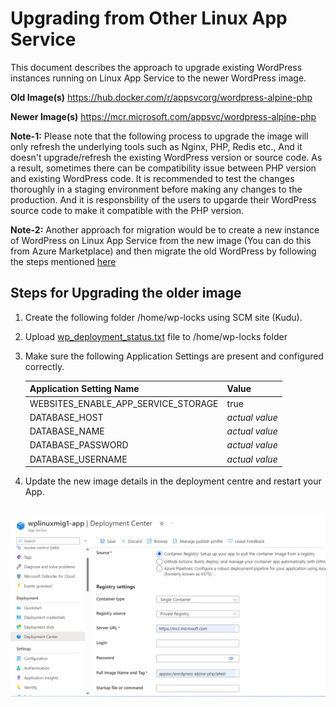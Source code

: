 # Upgrading from Other Linux App Service

This document describes the approach to upgrade existing WordPress instances running on Linux App Service to the newer WordPress image.

**Old Image(s)**
https://hub.docker.com/r/appsvcorg/wordpress-alpine-php

**Newer Image(s)**
https://mcr.microsoft.com/appsvc/wordpress-alpine-php


**Note-1:** Please note that the following process to upgrade the image will only refresh the underlying tools such as Nginx, PHP, Redis etc., And it doesn't upgrade/refresh the existing WordPress version or source code. As a result, sometimes there can be compatibility issue between PHP version and existing WordPress code. It is recommended to test the changes thoroughly in a staging environment before making any changes to the production. And it is responsbility of the users to upgarde their WordPress source code to make it compatible with the PHP version.

**Note-2:** Another approach for migration would be to create a new instance of WordPress on Linux App Service from the new image (You can do this from Azure Marketplace) and then migrate the old WordPress by following the steps mentioned [here](./wordpress_migration_linux_appservices.md) 


## Steps for Upgrading the older image
1. Create the following folder /home/wp-locks using SCM site (Kudu).
2. Upload [wp_deployment_status.txt](./files/wp_deployment_status.txt) file to /home/wp-locks folder
3. Make sure the following Application Settings are present and configured correctly.

    |    Application Setting Name            |  Value   |
    |----------------------------------------|----------|
    |    WEBSITES_ENABLE_APP_SERVICE_STORAGE |  true    |
	|    DATABASE_HOST                       | *actual value* |
	|    DATABASE_NAME                       | *actual value* |
	|    DATABASE_PASSWORD                   | *actual value* |
	|    DATABASE_USERNAME                   | *actual value* |


4. Update the new image details in the deployment centre and restart your App. 
<br>
<kbd><img src="./media/wordpress_deployment_center_update.png" width="1000" /></kbd>
